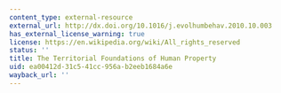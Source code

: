 ```yaml
---
content_type: external-resource
external_url: http://dx.doi.org/10.1016/j.evolhumbehav.2010.10.003
has_external_license_warning: true
license: https://en.wikipedia.org/wiki/All_rights_reserved
status: ''
title: The Territorial Foundations of Human Property
uid: ea00412d-31c5-41cc-956a-b2eeb1684a6e
wayback_url: ''
---
```

